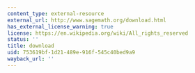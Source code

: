 ```yaml
---
content_type: external-resource
external_url: http://www.sagemath.org/download.html
has_external_license_warning: true
license: https://en.wikipedia.org/wiki/All_rights_reserved
status: ''
title: download
uid: 753619bf-1d21-489e-916f-545c40bed9a9
wayback_url: ''
---
```

